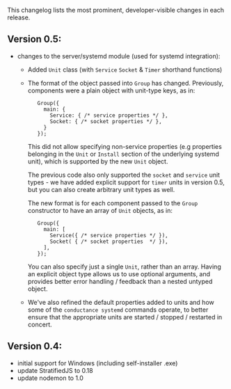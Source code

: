 This changelog lists the most prominent, developer-visible changes in each release.

## Version 0.5:

 * changes to the server/systemd module (used for systemd integration):
   - Added `Unit` class (with `Service` `Socket` & `Timer` shorthand functions)
   - The format of the object passed into `Group` has changed. Previously,
     components were a plain object with unit-type keys, as in:

            Group({
              main: {
                Service: { /* service properties */ },
                Socket: { /* socket properties */ },
              }
            });

     This did not allow specifying non-service properties (e.g properties
     belonging in the `Unit` or `Install` section of the underlying systemd unit),
     which is supported by the new `Unit` object.

     The previous code also only supported the `socket` and `service` unit types - we
     have added explicit support for `timer` units in version 0.5, but you can also
     create arbitrary unit types as well.

     The new format is for each component passed to the `Group` constructor to have
     an array of `Unit` objects, as in:

            Group({
              main: [
                Service({ /* service properties */ }),
                Socket( { /* socket properties  */ }),
              ],
            });

     You can also specify just a single `Unit`, rather than an array. Having an explicit object
     type allows us to use optional arguments, and provides better error handling / feedback
     than a nested untyped object.

   - We've also refined the default properties added to units and how some of the
     `conductance systemd` commands operate, to better ensure that the appropriate
     units are started / stopped / restarted in concert.

## Version 0.4:

 * initial support for Windows (including self-installer .exe)
 * update StratifiedJS to 0.18
 * update nodemon to 1.0
